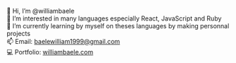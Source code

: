 👋 Hi, I’m @williambaele</br>
👀 I’m interested in many languages especially React, JavaScript and Ruby</br>
🌱 I’m currently learning by myself on theses languages by making personnal projects</br>
📫 Email: baelewilliam1999@gmail.com</br>
💻 Portfolio: <a target=”_blank” href="williambaele.com">williambaele.com</a>
